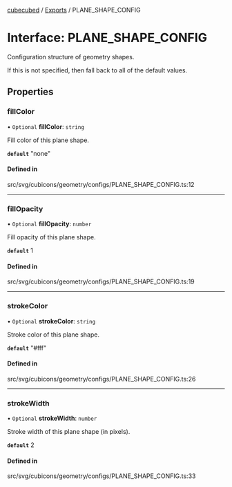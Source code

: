 [cubecubed](/reference/README.md) / [Exports](/reference/modules.md) / PLANE\_SHAPE\_CONFIG

# Interface: PLANE\_SHAPE\_CONFIG

Configuration structure of geometry shapes.

If this is not specified, then fall back to all of the default values.

## Properties

### fillColor

• `Optional` **fillColor**: `string`

Fill color of this plane shape.

**`default`** "none"

#### Defined in

src/svg/cubicons/geometry/configs/PLANE_SHAPE_CONFIG.ts:12

___

### fillOpacity

• `Optional` **fillOpacity**: `number`

Fill opacity of this plane shape.

**`default`** 1

#### Defined in

src/svg/cubicons/geometry/configs/PLANE_SHAPE_CONFIG.ts:19

___

### strokeColor

• `Optional` **strokeColor**: `string`

Stroke color of this plane shape.

**`default`** "#fff"

#### Defined in

src/svg/cubicons/geometry/configs/PLANE_SHAPE_CONFIG.ts:26

___

### strokeWidth

• `Optional` **strokeWidth**: `number`

Stroke width of this plane shape (in pixels).

**`default`** 2

#### Defined in

src/svg/cubicons/geometry/configs/PLANE_SHAPE_CONFIG.ts:33
